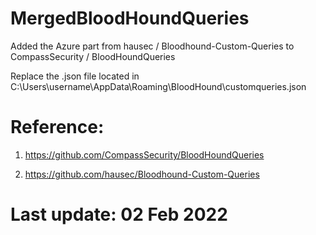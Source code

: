 # MergedBloodHoundQueries
Added the Azure part from hausec / Bloodhound-Custom-Queries to CompassSecurity / BloodHoundQueries

Replace the .json file located in C:\Users\username\AppData\Roaming\BloodHound\customqueries.json


# Reference:

1) https://github.com/CompassSecurity/BloodHoundQueries

2) https://github.com/hausec/Bloodhound-Custom-Queries

# Last update: 02 Feb 2022
